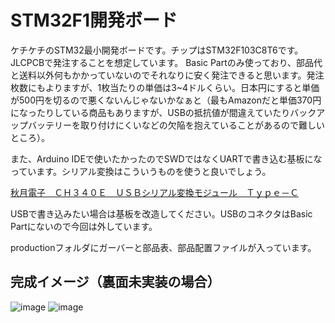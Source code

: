 # STM32F1開発ボード
ケチケチのSTM32最小開発ボードです。チップはSTM32F103C8T6です。JLCPCBで発注することを想定しています。
Basic Partのみ使っており、部品代と送料以外何もかかっていないのでそれなりに安く発注できると思います。発注枚数にもよりますが、1枚当たりの単価は3~4ドルくらい。日本円にすると単価が500円を切るので悪くないんじゃないかなぁと（最もAmazonだと単価370円になったりしている商品もありますが、USBの抵抗値が間違えていたりバックアップバッテリーを取り付けにくいなどの欠陥を抱えていることがあるので難しいところ）。

また、Arduino IDEで使いたかったのでSWDではなくUARTで書き込む基板になっています。シリアル変換はこういうものを使うと良いでしょう。

[秋月電子　ＣＨ３４０Ｅ　ＵＳＢシリアル変換モジュール　Ｔｙｐｅ－Ｃ](https://akizukidenshi.com/catalog/g/gK-14745/)

USBで書き込みたい場合は基板を改造してください。USBのコネクタはBasic Partにないので今回は外しています。

productionフォルダにガーバーと部品表、部品配置ファイルが入っています。

## 完成イメージ（裏面未実装の場合）
![image](https://user-images.githubusercontent.com/48169975/232069996-0b6f27eb-abe5-4a49-9ac6-03c6c7e889c9.png)
![image](https://user-images.githubusercontent.com/48169975/232070152-a37bf315-594a-4f60-8d09-51c8fc9003f7.png)

